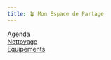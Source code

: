 ```yaml
---
title: 🪴 Mon Espace de Partage
---
```


[Agenda](notes/agenda.md)\
[Nettoyage](notes/nettoyage/nettoyage.md)\
[Equipements](notes/departements/D_Equipements.md)

